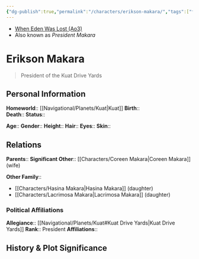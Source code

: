```yaml
---
{"dg-publish":true,"permalink":"/characters/erikson-makara/","tags":["firstorder","president","forcesensitive"],"noteIcon":"saber1"}
---
```


- [When Eden Was Lost (Ao3)](https://archiveofourown.org/works/19334440)
- Also known as *President Makara*
# Erikson Makara
> President of the Kuat Drive Yards

## Personal Information

**Homeworld**::  [[Navigational/Planets/Kuat\|Kuat]]
**Birth**::  
**Death**:: 
**Status**::  

**Age**:: 
**Gender**:: 
**Height**:: 
**Hair**:: 
**Eyes**:: 
**Skin**:: 

## Relations

**Parents**:: 
**Significant Other**::  [[Characters/Coreen Makara\|Coreen Makara]] (wife)

**Other Family**::
- [[Characters/Hasina Makara\|Hasina Makara]] (daughter)
- [[Characters/Lacrimosa Makara\|Lacrimosa Makara]] (daughter)

### Political Affiliations

**Allegiance**::  [[Navigational/Planets/Kuat#Kuat Drive Yards\|Kuat Drive Yards]]
**Rank**::  President
**Affiliations**::  

## History & Plot Significance

